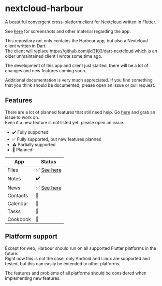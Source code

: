 # nextcloud-harbour

A beautiful convergent cross-platform client for Nextcloud written in Flutter.

See [here](./packages/harbour/README.md) for screenshots and other material regarding the app.

This repository not only contains the Harbour app, but also a Nextcloud client written in Dart.  
The client will replace https://github.com/jld3103/dart-nextcloud which is an older unmaintained client I wrote some time ago.  

The development of this app and client just started, there will be a lot of changes and new features coming soon.

Additional documentation is very much appreciated. If you find something that you think should be documented, please open an issue or pull request.

## Features

There are a lot of planned features that still need help. Go [here](https://github.com/jld3103/nextcloud-harbour/issues?q=is%3Aopen+is%3Aissue+label%3Afeature) and grab an issue to work on.  
Even if a new feature is not listed yet, please open an issue.

- :heavy_check_mark: Fully supported
- :white_check_mark: Fully supported, but new features planned
- :warning: Partially supported
- :rocket: Planned

| App      | Status                                                                                                                                                   |
|----------|----------------------------------------------------------------------------------------------------------------------------------------------------------|
| Files    | :white_check_mark: [See here](https://github.com/jld3103/nextcloud-harbour/issues?q=is%3Aopen+is%3Aissue+label%3A%22harbour%3A+files%22+label%3Afeature) |
| Notes    | :heavy_check_mark:                                                                                                                                       |
| News     | :white_check_mark: [See here](https://github.com/jld3103/nextcloud-harbour/issues?q=is%3Aopen+is%3Aissue+label%3Afeature+label%3A%22harbour%3A+news%22)  |
| Contacts | :rocket:                                                                                                                                                 |
| Calendar | :rocket:                                                                                                                                                 |
| Tasks    | :rocket:                                                                                                                                                 |
| Cookbook | :rocket:                                                                                                                                                 |


## Platform support

Except for web, Harbour should run on all supported Flutter platforms in the future.  
Right now this is not the case, only Android and Linux are supported and tested, but this can easily be extended to other platforms.  

The features and problems of all platforms should be considered when implementing new features.
